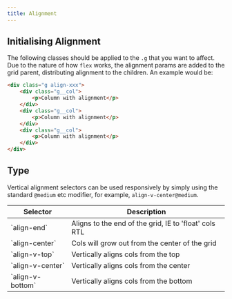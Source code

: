 ```yaml
---
title: Alignment
---
```


## Initialising Alignment

The following classes should be applied to the `.g` that you want to affect. Due to the nature of how `flex` works, the alignment params are added to the grid parent, distributing alignment to the children. An example would be:

```html
<div class="g align-xxx">
    <div class="g__col">
        <p>Column with alignment</p>
    </div>
    <div class="g__col">
        <p>Column with alignment</p>
    </div>
    <div class="g__col">
        <p>Column with alignment</p>
    </div>
</div>
```

## Type

Vertical alignment selectors can be used responsively by simply using the standard `@medium` etc modifier, for example, `align-v-center@medium`.
<table>
<thead>
<th>Selector</th>
<th>Description</th>
</thead>
<tbody>
    <tr>
        <td>`align-end`</td>
        <td>Aligns to the end of the grid, IE to 'float' cols RTL</td>
    </tr>
    <tr>
        <td>`align-center`</td>
        <td>Cols will grow out from the center of the grid</td>
    </tr>
    <tr>
        <td>`align-v-top`</td>
        <td>Vertically aligns cols from the top</td>
    </tr>
    <tr>
        <td>`align-v-center`</td>
        <td>Vertically aligns cols from the center</td>
    </tr>
    <tr>
        <td>`align-v-bottom`</td>
        <td>Vertically aligns cols from the bottom</td>
    </tr>

</tbody>
</table>





